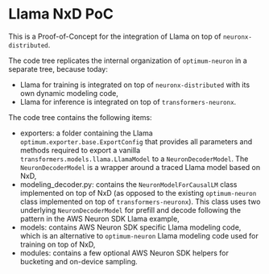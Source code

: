 # Llama NxD PoC

This is a Proof-of-Concept for the integration of Llama on top of `neuronx-distributed`.

The code tree replicates the internal organization of `optimum-neuron` in a separate tree, because today:

- Llama for training is integrated on top of `neuronx-distributed` with its own dynamic modeling code,
- Llama for inference is integrated on top of `transformers-neuronx`.

The code tree contains the following items:

- exporters: a folder containing the Llama `optimum.exporter.base.ExportConfig` that provides all parameters and methods required to export a vanilla `transformers.models.llama.LlamaModel` to a `NeuronDecoderModel`. The `NeuronDecoderModel` is a wrapper around a traced Llama model based on NxD,
- modeling_decoder.py: contains the `NeuronModelForCausalLM` class implemented on top of NxD (as opposed to the existing `optimum-neuron` class implemented on top of `transformers-neuronx`). This class uses two underlying `NeuronDecoderModel` for prefill and decode following the pattern in the AWS Neuron SDK Llama example,
- models: contains AWS Neuron SDK specific Llama modeling code, which is an alternative to `optimum-neuron` Llama modeling code used for training on top of NxD,
- modules: contains a few optional AWS Neuron SDK helpers for bucketing and on-device sampling.
